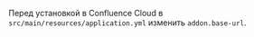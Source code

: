 Перед установкой в Confluence Cloud в `src/main/resources/application.yml` изменить `addon.base-url`.